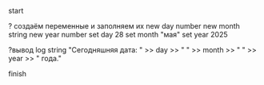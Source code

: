 start

? создаём переменные и заполняем их
new day number
new month string
new year number
set day 28
set month "мая"
set year 2025

?вывод
log string "Сегодняшняя дата: " >> day >> " " >> month >> " " >> year >> " года."

finish
